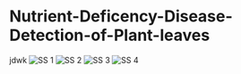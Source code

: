 # Nutrient-Deficency-Disease-Detection-of-Plant-leaves
jdwk
![SS 1](https://github.com/Ashna2002/Nutrient-Deficency-and-Disease-Detection-of-Plant-leaves/assets/83365125/4d94b826-73e1-494e-aec1-56978599a4a9)
![SS 2](https://github.com/Ashna2002/Nutrient-Deficency-and-Disease-Detection-of-Plant-leaves/assets/83365125/a9fdc515-d254-4911-a126-613d9e751499)
![SS 3](https://github.com/Ashna2002/Nutrient-Deficency-and-Disease-Detection-of-Plant-leaves/assets/83365125/ee02cec4-1767-415a-a4f6-3470a330953d)
![SS 4](https://github.com/Ashna2002/Nutrient-Deficency-and-Disease-Detection-of-Plant-leaves/assets/83365125/96dbb991-bb2f-4671-ae1f-b709b71b8319)

